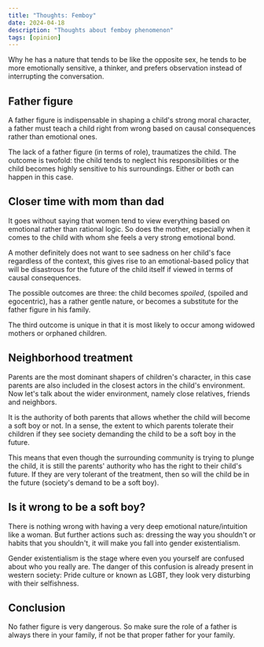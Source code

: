 ```yaml
---
title: "Thoughts: Femboy"
date: 2024-04-18
description: "Thoughts about femboy phenomenon"
tags: [opinion]
---
```


Why he has a nature that tends to be like the opposite sex, he tends to be more emotionally sensitive, a thinker, and prefers observation instead of interrupting the conversation.

## Father figure

A father figure is indispensable in shaping a child's strong moral character, a father must teach a child right from wrong based on causal consequences rather than emotional ones.

The lack of a father figure (in terms of role), traumatizes the child. The outcome is twofold: the child tends to neglect his responsibilities or the child becomes highly sensitive to his surroundings. Either or both can happen in this case.

## Closer time with mom than dad

It goes without saying that women tend to view everything based on emotional rather than rational logic. So does the mother, especially when it comes to the child with whom she feels a very strong emotional bond.

A mother definitely does not want to see sadness on her child's face regardless of the context, this gives rise to an emotional-based policy that will be disastrous for the future of the child itself if viewed in terms of causal consequences.

The possible outcomes are three: the child becomes *spoiled*, (spoiled and egocentric), has a rather gentle nature, or becomes a substitute for the father figure in his family.

The third outcome is unique in that it is most likely to occur among widowed mothers or orphaned children.

## Neighborhood treatment

Parents are the most dominant shapers of children's character, in this case parents are also included in the closest actors in the child's environment. Now let's talk about the wider environment, namely close relatives, friends and neighbors.

It is the authority of both parents that allows whether the child will become a soft boy or not. In a sense, the extent to which parents tolerate their children if they see society demanding the child to be a soft boy in the future.

This means that even though the surrounding community is trying to plunge the child, it is still the parents' authority who has the right to their child's future. If they are very tolerant of the treatment, then so will the child be in the future (society's demand to be a soft boy).

## Is it wrong to be a soft boy?

There is nothing wrong with having a very deep emotional nature/intuition like a woman. But further actions such as: dressing the way you shouldn't or habits that you shouldn't, it will make you fall into gender existentialism.

Gender existentialism is the stage where even you yourself are confused about who you really are. The danger of this confusion is already present in western society: Pride culture or known as LGBT, they look very disturbing with their selfishness.

## Conclusion

No father figure is very dangerous. So make sure the role of a father is always there in your family, if not be that proper father for your family.